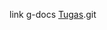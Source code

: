 link g-docs <a href = "https://docs.google.com/document/d/1eFguElQzYKJw-4rtOtZRms4DIuU07g1iqi5F-fQK5p4/edit?usp=sharing">Tugas</a>.git